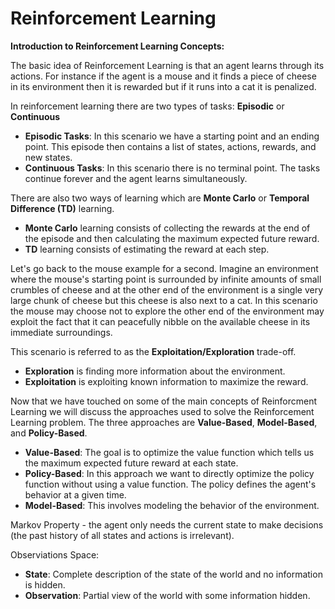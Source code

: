 # Reinforcement Learning
**Introduction to Reinforcement Learning Concepts:**

The basic idea of Reinforcement Learning is that an agent learns through its actions. 
For instance if the agent is a mouse and it finds a piece of cheese in its environment then it is rewarded but if it runs into a cat it is penalized.

In reinforcement learning there are two types of tasks: **Episodic** or **Continuous**

* **Episodic Tasks**: In this scenario we have a starting point and an ending point. This episode then contains a list of states, actions, rewards, and new states.
* **Continuous Tasks**: In this scenario there is no terminal point. The tasks continue forever and the agent learns simultaneously.

There are also two ways of learning which are **Monte Carlo** or **Temporal Difference (TD)** learning.

* **Monte Carlo** learning consists of collecting the rewards at the end of the episode and then calculating the maximum expected future reward.
* **TD** learning consists of estimating the reward at each step.

Let's go back to the mouse example for a second. Imagine an environment where the mouse's starting point is surrounded by infinite amounts of small crumbles of cheese and 
at the other end of the environment is a single very large chunk of cheese but this cheese is also next to a cat. In this scenario the mouse may choose not to explore 
the other end of the environment may exploit the fact that it can peacefully nibble on the available cheese in its immediate surroundings.

This scenario is referred to as the **Exploitation/Exploration** trade-off.

* **Exploration** is finding more information about the environment.
* **Exploitation** is exploiting known information to maximize the reward.

Now that we have touched on some of the main concepts of Reinforcment Learning we will discuss the approaches used to solve the Reinforcement Learning problem.
The three approaches are **Value-Based**, **Model-Based**, and **Policy-Based**.

* **Value-Based**: The goal is to optimize the value function which tells us the maximum expected future reward at each state.
* **Policy-Based**: In this approach we want to directly optimize the policy function without using a value function. The policy defines the agent's behavior at a given time.
* **Model-Based**: This involves modeling the behavior of the environment. 

Markov Property - the agent only needs the current state to make decisions (the past history of all states and actions is irrelevant).

Observiations Space:
* **State**: Complete description of the state of the world and no information is hidden.
* **Observation**: Partial view of the world with some information hidden.

